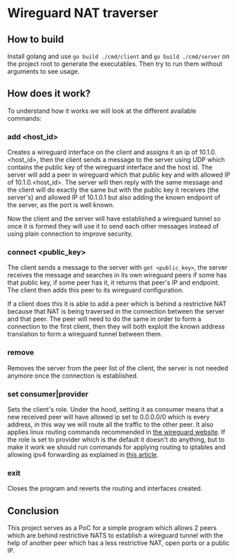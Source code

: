 # Wireguard NAT traverser

## How to build

Install golang and use `go build ./cmd/client` and `go build ./cmd/server` on the project root to generate the executables. Then try to run them without arguments to see usage.

## How does it work?

To understand how it works we will look at the different available commands:

### add <host_id>

Creates a wireguard interface on the client and assigns it an ip of 10.1.0.<host_id>, then the client sends a message to the server using UDP which contains the public key of the wireguard interface and the host id. The server will add a peer in wireguard which that public key and with allowed IP of 10.1.0.<host_id>. The server will then reply with the same message and the client will do exactly the same but with the public key it receives (the server's) and allowed IP of 10.1.0.1 but also adding the known endpoint of the server, as the port is well known.

Now the client and the server will have established a wireguard tunnel so once it is formed they will use it to send each other messages instead of using plain connection to improve security.

### connect <public_key>

The client sends a message to the server with `get <public_key>`, the server receives the message and searches in its own wireguard peers if some has that public key, if some peer has it, it returns that peer's IP and endpoint. The client then adds this peer to its wireguard configuration.

If a client does this it is able to add a peer which is behind a restrictive NAT because that NAT is being traversed in the connection between the server and that peer. The peer will need to do the same in order to form a connection to the first client, then they will both exploit the known address translation to form a wireguard tunnel between them.

### remove

Removes the server from the peer list of the client, the server is not needed anymore once the connection is established.

### set consumer|provider

Sets the client's role. Under the hood, setting it as consumer means that a new received peer will have allowed ip set to 0.0.0.0/0 which is every address, in this way we will route all the traffic to the other peer. It also applies linux routing commands recommended in [the wireguard website](https://www.wireguard.com/netns/#improved-rule-based-routing). If the role is set to provider which is the default it doesn't do anything, but to make it work we should run commands for applying routing to iptables and allowing ipv4 forwarding as explained in [this article](https://medium.com/tangram-visions/what-they-dont-tell-you-about-setting-up-a-wireguard-vpn-46f7bd168478).

### exit

Closes the program and reverts the routing and interfaces created.

## Conclusion

This project serves as a PoC for a simple program which allows 2 peers which are behind restrictive NATS to establish a wireguard tunnel with the help of another peer which has a less restrictive NAT, open ports or a public IP.
